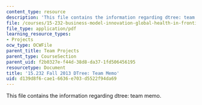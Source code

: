 ```yaml
---
content_type: resource
description: 'This file contains the information regarding dtree: team memo.'
file: /courses/15-232-business-model-innovation-global-health-in-frontier-markets-fall-2013/d139d8f6cae16636e703d5522f94da69_MIT15_232F13_t3_memo.pdf
file_type: application/pdf
learning_resource_types:
- Projects
ocw_type: OCWFile
parent_title: Team Projects
parent_type: CourseSection
parent_uid: f2b0327e-f44d-38d8-da37-1fd506456195
resourcetype: Document
title: '15.232 Fall 2013 DTree: Team Memo'
uid: d139d8f6-cae1-6636-e703-d5522f94da69
---
```

This file contains the information regarding dtree: team memo.